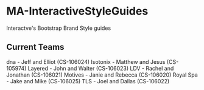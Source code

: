 # MA-InteractiveStyleGuides

Interactve's Bootstrap Brand Style guides

## Current Teams
dna - Jeff and Elliot (CS-106024)
Isotonix - Matthew and Jesus (CS-105974)
Layered - John and Walter (CS-106023)
LDV - Rachel and Jonathan (CS-106021)
Motives - Janie and Rebecca (CS-106020)
Royal Spa - Jake and Mike (CS-106025)
TLS - Joel and Dallas (CS-106022)
